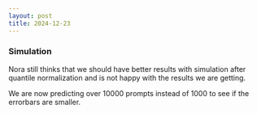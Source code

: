 ```yaml
---
layout: post
title: 2024-12-23 
---
```


### Simulation

Nora still thinks that we should have better results with simulation after quantile normalization and is not happy with the results we are getting.

We are now predicting over 10000 prompts instead of 1000 to see if the errorbars are smaller.









